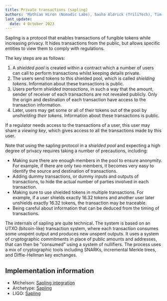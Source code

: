 ```yaml
---
title: Private transactions (sapling)
authors: 'Mathias Hiron (Nomadic Labs), Sasha Aldrick (TriliTech), Tim McMackin (TriliTech)'
last_update:
  date: 4 October 2023
---
```


Sapling is a protocol that enables transactions of fungible tokens while increasing privacy.
It hides transactions from the public, but allows specific entities to view them to comply with regulations.

The key steps are as follows:

1. A _shielded pool_ is created within a contract which a number of users can call to perform transactions whilst keeping details private.
1. The users send tokens to this shielded pool, which is called _shielding tokens_.
Information about these transactions is public.
1. Users perform _shielded transactions_, in such a way that the amount, sender of receiver of each transactions are not revealed publicly.
Only the origin and destination of each transaction have access to the transaction information.
1. Later, users may get some or all of their tokens out of the pool by _unshielding their tokens_.
Information about these transactions is public.

If a regulator needs access to the transactions of a user, this user may share a _viewing key_, which gives access to all the transactions made by this user.

Note that using the sapling protocol in a _shielded pool_ and expecting a high degree of privacy requires taking a number of precautions, including:

- Making sure there are enough members in the pool to ensure anonymity.
For example, if there are only two members, it becomes very easy to identify the source and destination of transactions.
- Adding dummy transactions, or dummy inputs and outputs of transactions, to hide the actual number of parties involved in each transaction.
- Making sure to use shielded tokens in multiple transactions.
For example, if a user shields exactly 16.32 tokens and another user later unshields exactly 16.32 tokens, the transaction may be traceable.
- Being careful about information that can be deduced from the timing of transactions.

The internals of sapling are quite technical.
The system is based on an UTXO (bitcoin-like) transaction system, where each transaction consumes some unspent output and produces new unspent outputs.
It uses a system of cryptographic commitments in place of public amounts and addresses, that can then be "consumed" using a system of nullifiers.
The process uses a mix of cryptographic tools including SNARKs, incremental Merkle trees, and Diffie-Hellman key exchanges.

## Implementation information

- Michelson: [Sapling integration](https://tezos.gitlab.io/active/sapling.html)
- Archetype: [Sapling](https://archetype-lang.org/docs/language-basics/crypto#sapling)
- LIGO: [Sapling](https://ligolang.org/docs/reference/current-reference#sapling)

